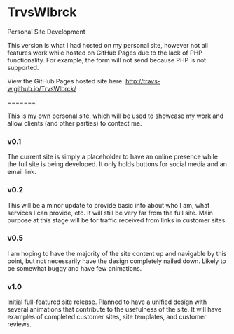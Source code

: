 TrvsWlbrck
==========

Personal Site Development

This version is what I had hosted on my personal site, however not all features work while hosted on GitHub Pages due to the lack of PHP functionality. For example, the form will not send because PHP is not supported.

View the GitHub Pages hosted site here: http://travs-w.github.io/TrvsWlbrck/

=======

This is my own personal site, which will be used to showcase my work and allow clients (and other parties) to contact me. 

### v0.1
The current site is simply a placeholder to have an online presence while the full site is being developed. It only holds buttons for social media and an email link.

### v0.2
This will be a minor update to provide basic info about who I am, what services I can provide, etc. It will still be very far from the full site. Main purpose at this stage will be for traffic received from links in customer sites.

### v0.5
I am hoping to have the majority of the site content up and navigable by this point, but not necessarily have the design completely nailed down. Likely to be somewhat buggy and have few animations.

### v1.0
Initial full-featured site release. Planned to have a unified design with several animations that contribute to the usefulness of the site. It will have examples of completed customer sites, site templates, and customer reviews. 

